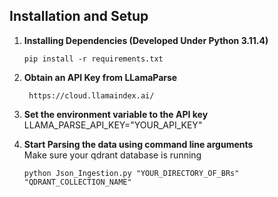 ## Installation and Setup

1. **Installing Dependencies (Developed Under Python 3.11.4)**
   ```
   pip install -r requirements.txt
   ```
   
2. **Obtain an API Key from LLamaParse**

   ```
    https://cloud.llamaindex.ai/
   ```

3. **Set the environment variable to the API key**  
    LLAMA_PARSE_API_KEY="YOUR_API_KEY"

4. **Start Parsing the data using command line arguments**  
    Make sure your qdrant database is running
    ```
    python Json_Ingestion.py "YOUR_DIRECTORY_OF_BRs" "QDRANT_COLLECTION_NAME"
    ```
